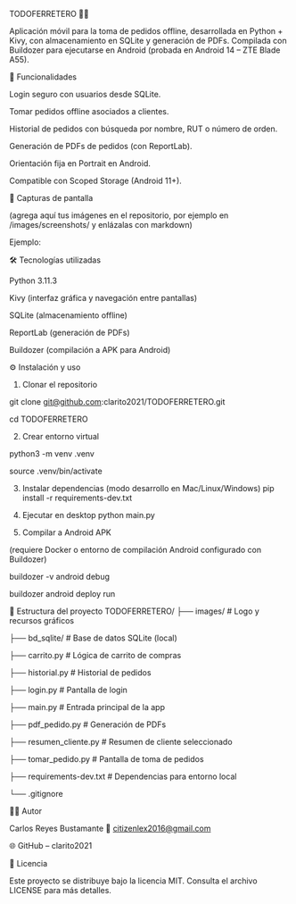 TODOFERRETERO 📱🔧

Aplicación móvil para la toma de pedidos offline, desarrollada en Python + Kivy, con almacenamiento en SQLite y generación de PDFs.
Compilada con Buildozer para ejecutarse en Android (probada en Android 14 – ZTE Blade A55).

🚀 Funcionalidades

Login seguro con usuarios desde SQLite.

Tomar pedidos offline asociados a clientes.

Historial de pedidos con búsqueda por nombre, RUT o número de orden.

Generación de PDFs de pedidos (con ReportLab).

Orientación fija en Portrait en Android.

Compatible con Scoped Storage (Android 11+).

📸 Capturas de pantalla

(agrega aquí tus imágenes en el repositorio, por ejemplo en /images/screenshots/ y enlázalas con markdown)

Ejemplo:




🛠️ Tecnologías utilizadas

Python 3.11.3

Kivy (interfaz gráfica y navegación entre pantallas)

SQLite (almacenamiento offline)

ReportLab (generación de PDFs)

Buildozer (compilación a APK para Android)

⚙️ Instalación y uso
1. Clonar el repositorio

git clone git@github.com:clarito2021/TODOFERRETERO.git

cd TODOFERRETERO

2. Crear entorno virtual

python3 -m venv .venv

source .venv/bin/activate

3. Instalar dependencias (modo desarrollo en Mac/Linux/Windows)
pip install -r requirements-dev.txt

4. Ejecutar en desktop
python main.py

5. Compilar a Android APK

(requiere Docker o entorno de compilación Android configurado con Buildozer)

buildozer -v android debug

buildozer android deploy run

📂 Estructura del proyecto
TODOFERRETERO/
├── images/                 # Logo y recursos gráficos

├── bd_sqlite/              # Base de datos SQLite (local)

├── carrito.py              # Lógica de carrito de compras

├── historial.py            # Historial de pedidos

├── login.py                # Pantalla de login

├── main.py                 # Entrada principal de la app

├── pdf_pedido.py           # Generación de PDFs

├── resumen_cliente.py      # Resumen de cliente seleccionado

├── tomar_pedido.py         # Pantalla de toma de pedidos

├── requirements-dev.txt    # Dependencias para entorno local

└── .gitignore


👨‍💻 Autor

Carlos Reyes Bustamante
📧 citizenlex2016@gmail.com

🌐 GitHub – clarito2021

📜 Licencia

Este proyecto se distribuye bajo la licencia MIT.
Consulta el archivo LICENSE
 para más detalles.
